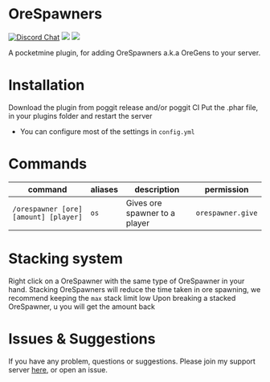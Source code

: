 # OreSpawners
[![Discord Chat](https://img.shields.io/discord/490677165289897995.svg)](https://discord.gg/M7FA5D3)
[![](https://poggit.pmmp.io/shield.state/OreSpawners)](https://poggit.pmmp.io/p/OreSpawners)
[![](http://hits.xenoservers.net:4000/RKAbdul/OreSpawners.svg)](http://hits.xenoservers.net:4000/RKAbdul/OreSpawners.svg)

A pocketmine plugin, for adding OreSpawners a.k.a OreGens to your server.
# Installation
Download the plugin from poggit release and/or poggit CI
Put the .phar file, in your plugins folder and restart the server
- You can configure most of the settings in `config.yml`
# Commands
| command | aliases | description | permission|
|---------|---------|-------------|-----------|
| `/orespawner [ore] [amount] [player]` | `os` | Gives ore spawner to a player | `orespawner.give` |
# Stacking system
Right click on a OreSpawner with the same type of OreSpawner in your hand.
Stacking OreSpawners will reduce the time taken in ore spawning, we recommend keeping the `max` stack limit low
Upon breaking a stacked OreSpawner, u you will get the amount back
# Issues & Suggestions
If you have any problem, questions or suggestions.
Please join my support server [here](https://discord.gg/M7FA5D3), or open an issue.
